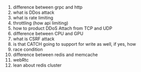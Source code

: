 1. difference between grpc and http
2. what is DDos attack
3. what is rate limiting
4. throttling (how api limiting)
5. how to product DDoS Attach from TCP and UDP
6. difference between CPU and GPU
7. what is CSRF attack
8. is that CATCH going to support for write as well, if yes, how 
9. race condition
10. difference between redis and memcache
11. webRtc
12. lean about redis cluster